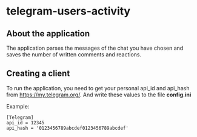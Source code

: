 # telegram-users-activity
## About the application
The application parses the messages of the chat you have chosen and saves the number of written comments and reactions.
## Creating a client
To run the application, you need to get your personal api_id and api_hash from https://my.telegram.org/. And write these values ​​to the file **config.ini**

Example:
```
[Telegram]
api_id = 12345
api_hash = '0123456789abcdef0123456789abcdef'
```

